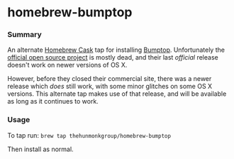 homebrew-bumptop
================

### Summary

An alternate [Homebrew Cask](http://caskroom.io) tap for installing [Bumptop](http://wikipedia.org/wiki/BumpTop). Unfortunately the [official open source project](https://code.google.com/p/bumptop) is mostly dead, and their last *official* release doesn't work on newer versions of OS X.

However, before they closed their commercial site, there was a newer release which *does* still work, with some minor glitches on some OS X versions. This alternate tap makes use of that release, and will be available as long as it continues to work.

### Usage

To tap run: ```brew tap thehunmonkgroup/homebrew-bumptop```

Then install as normal.
